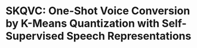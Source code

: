 # SKQVC: One-Shot Voice Conversion by K-Means Quantization with Self-Supervised Speech Representations

